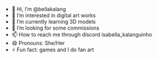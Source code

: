 - 👋 Hi, I’m @bellakalang
- 👀 I’m interested in digital art works
- 🌱 I’m currently learning 3D models 
- 💞️ I’m looking for some commissions 
- 📫 How to reach me through discord isabella_kalanguinho
- 😄 Pronouns: She/Her
- ⚡ Fun fact: games and I do fan art

<!---
bellakalang/bellakalang is a ✨ special ✨ repository because its `README.md` (this file) appears on your GitHub profile.
You can click the Preview link to take a look at your changes.
--->

